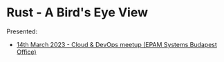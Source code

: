 # Rust - A Bird's Eye View

Presented:
* [14th March 2023 - Cloud & DevOps meetup (EPAM Systems Budapest Office)](2023_03_14_cloud_and_devops_meetup_budapest/index.html)